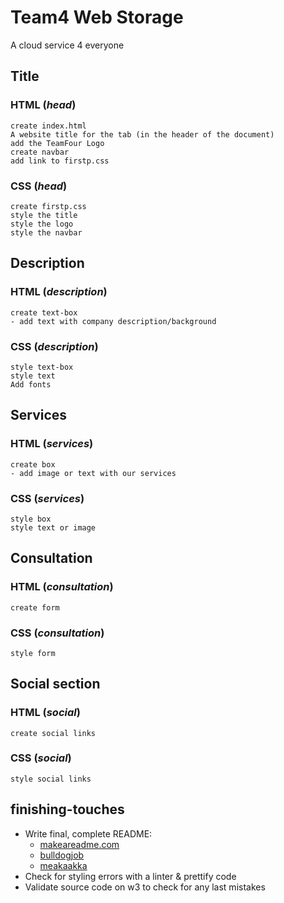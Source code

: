 # Team4 Web Storage

A cloud service 4 everyone

## Title

### HTML (_head_)

    create index.html
    A website title for the tab (in the header of the document)
    add the TeamFour Logo
    create navbar
    add link to firstp.css 

### CSS (_head_)

    create firstp.css
    style the title
    style the logo
    style the navbar

## Description

### HTML (_description_)

    create text-box
    - add text with company description/background 

### CSS (_description_)

    style text-box
    style text
    Add fonts

## Services

### HTML (_services_)

    create box
    - add image or text with our services

### CSS (_services_)

    style box 
    style text or image

## Consultation

### HTML (_consultation_)

    create form

### CSS (_consultation_)

    style form 

## Social section

### HTML  (_social_)

    create social links 

### CSS  (_social_)

    style social links

## finishing-touches

- Write final, complete README:
  - [makeareadme.com](https://www.makeareadme.com/)
  - [bulldogjob](https://bulldogjob.com/news/449-how-to-write-a-good-readme-for-your-github-project)
  - [meakaakka](https://medium.com/@meakaakka/a-beginners-guide-to-writing-a-kickass-readme-7ac01da88ab3)
- Check for styling errors with a linter & prettify code
- Validate source code on w3 to check for any last mistakes
